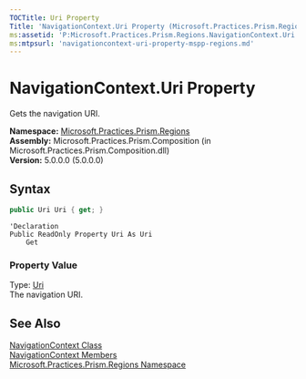 ```yaml
---
TOCTitle: Uri Property
Title: 'NavigationContext.Uri Property (Microsoft.Practices.Prism.Regions)'
ms:assetid: 'P:Microsoft.Practices.Prism.Regions.NavigationContext.Uri'
ms:mtpsurl: 'navigationcontext-uri-property-mspp-regions.md'
---
```


# NavigationContext.Uri Property

Gets the navigation URI.

**Namespace:** [Microsoft.Practices.Prism.Regions](/patterns-practices/reference/mspp-regions-namespace)  
**Assembly:** Microsoft.Practices.Prism.Composition (in Microsoft.Practices.Prism.Composition.dll)  
**Version:** 5.0.0.0 (5.0.0.0)

## Syntax
```C#
public Uri Uri { get; }
```

```VB
'Declaration
Public ReadOnly Property Uri As Uri
	Get
```

### Property Value

Type: [Uri](http://msdn.microsoft.com/en-us/library/txt7706a)  
The navigation URI.

## See Also

[NavigationContext Class](/patterns-practices/reference/navigationcontext-class-mspp-regions)  
[NavigationContext Members](/patterns-practices/reference/navigationcontext-members-mspp-regions)  
[Microsoft.Practices.Prism.Regions Namespace](/patterns-practices/reference/mspp-regions-namespace)  